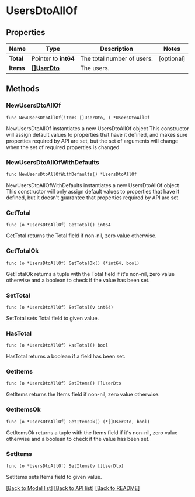 # UsersDtoAllOf

## Properties

Name | Type | Description | Notes
------------ | ------------- | ------------- | -------------
**Total** | Pointer to **int64** | The total number of users. | [optional] 
**Items** | [**[]UserDto**](UserDto.md) | The users. | 

## Methods

### NewUsersDtoAllOf

`func NewUsersDtoAllOf(items []UserDto, ) *UsersDtoAllOf`

NewUsersDtoAllOf instantiates a new UsersDtoAllOf object
This constructor will assign default values to properties that have it defined,
and makes sure properties required by API are set, but the set of arguments
will change when the set of required properties is changed

### NewUsersDtoAllOfWithDefaults

`func NewUsersDtoAllOfWithDefaults() *UsersDtoAllOf`

NewUsersDtoAllOfWithDefaults instantiates a new UsersDtoAllOf object
This constructor will only assign default values to properties that have it defined,
but it doesn't guarantee that properties required by API are set

### GetTotal

`func (o *UsersDtoAllOf) GetTotal() int64`

GetTotal returns the Total field if non-nil, zero value otherwise.

### GetTotalOk

`func (o *UsersDtoAllOf) GetTotalOk() (*int64, bool)`

GetTotalOk returns a tuple with the Total field if it's non-nil, zero value otherwise
and a boolean to check if the value has been set.

### SetTotal

`func (o *UsersDtoAllOf) SetTotal(v int64)`

SetTotal sets Total field to given value.

### HasTotal

`func (o *UsersDtoAllOf) HasTotal() bool`

HasTotal returns a boolean if a field has been set.

### GetItems

`func (o *UsersDtoAllOf) GetItems() []UserDto`

GetItems returns the Items field if non-nil, zero value otherwise.

### GetItemsOk

`func (o *UsersDtoAllOf) GetItemsOk() (*[]UserDto, bool)`

GetItemsOk returns a tuple with the Items field if it's non-nil, zero value otherwise
and a boolean to check if the value has been set.

### SetItems

`func (o *UsersDtoAllOf) SetItems(v []UserDto)`

SetItems sets Items field to given value.



[[Back to Model list]](../README.md#documentation-for-models) [[Back to API list]](../README.md#documentation-for-api-endpoints) [[Back to README]](../README.md)


